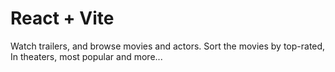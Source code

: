 # React + Vite

Watch trailers, and browse movies and actors.
Sort the movies by top-rated, In theaters, most popular and more...
